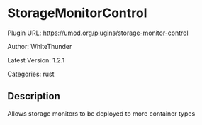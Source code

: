 # StorageMonitorControl

Plugin URL: https://umod.org/plugins/storage-monitor-control

Author: WhiteThunder

Latest Version: 1.2.1

Categories: rust

## Description

Allows storage monitors to be deployed to more container types
